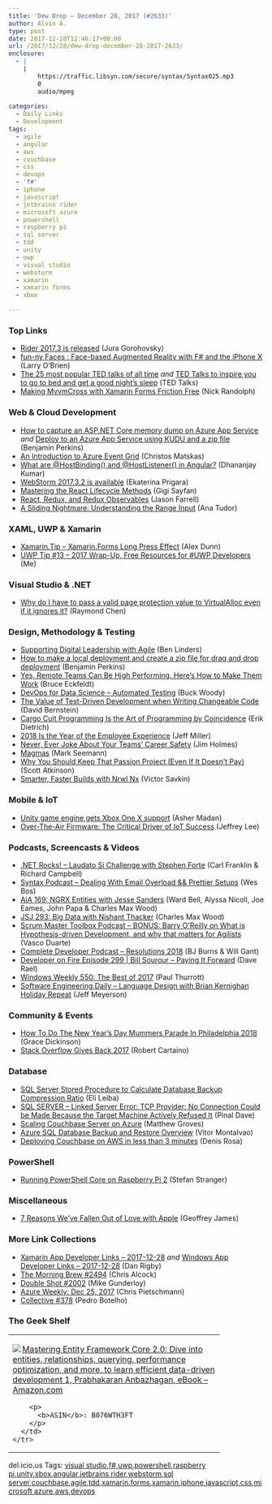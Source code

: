 ```yaml
---
title: 'Dew Drop – December 28, 2017 (#2633)'
author: Alvin A.
type: post
date: 2017-12-28T12:46:17+00:00
url: /2017/12/28/dew-drop-december-28-2017-2633/
enclosure:
  - |
    |
        https://traffic.libsyn.com/secure/syntax/Syntax025.mp3
        0
        audio/mpeg
        
categories:
  - Daily Links
  - Development
tags:
  - agile
  - angular
  - aws
  - couchbase
  - css
  - devops
  - 'f#'
  - iphone
  - javascript
  - jetbrains rider
  - microsoft azure
  - powershell
  - raspberry pi
  - sql server
  - tdd
  - unity
  - uwp
  - visual studio
  - webstorm
  - xamarin
  - xamarin forms
  - xbox

---
```

### <a name="top"></a>Top Links

  * <a href="https://blog.jetbrains.com/dotnet/2017/12/27/rider-2017-3-released/" target="_blank">Rider 2017.3 is released</a> (Jura Gorohovsky)
  * <a href="http://www.knowing.net/index.php/2017/12/28/fun-ny-faces-face-based-augmented-reality-with-f-and-the-iphone-x/" target="_blank">fun-ny Faces : Face-based Augmented Reality with F# and the iPhone X</a> (Larry O&#8217;Brien)
  * <a href="https://www.ted.com/playlists/171/the_20_most_popular_talks_of_a" target="_blank">The 25 most popular TED talks of all time</a> _and_ <a href="https://www.ted.com/playlists/223/talks_to_inspire_you_to_go_to" target="_blank">TED Talks to inspire you to go to bed and get a good night&#8217;s sleep</a> (TED Talks)
  * <a href="http://feedproxy.google.com/~r/NicksNetTravels/~3/zrtChEYBPgM/post.aspx" target="_blank">Making MvvmCross with Xamarin Forms Friction Free</a> (Nick Randolph)



### <a name="web"></a>Web & Cloud Development

  * <a href="https://blogs.msdn.microsoft.com/benjaminperkins/2017/12/27/how-to-capture-an-asp-net-core-memory-dump-on-azure-app-service/" target="_blank">How to capture an ASP.NET Core memory dump on Azure App Service</a> _and_ <a href="https://blogs.msdn.microsoft.com/benjaminperkins/2017/12/28/deploy-to-an-azure-app-service-using-kudu-and-a-zip-file/" target="_blank">Deploy to an Azure App Service using KUDU and a zip file</a> (Benjamin Perkins)
  * <a href="https://www.red-gate.com/simple-talk/cloud/cloud-development/introduction-azure-event-grid/" target="_blank">An Introduction to Azure Event Grid</a> (Christos Matskas)
  * <a href="https://www.infragistics.com/community/blogs/b/infragistics/posts/what-are-hostbinding-and-hostlistener-in-angular" target="_blank">What are @HostBinding() and @HostListener() in Angular?</a> (Dhananjay Kumar)
  * <a href="https://blog.jetbrains.com/webstorm/2017/12/webstorm-2017-3-2/" target="_blank">WebStorm 2017.3.2 is available</a> (Ekaterina Prigara)
  * <a href="https://code.tutsplus.com/tutorials/mastering-the-react-lifecycle-methods--cms-29849" target="_blank">Mastering the React Lifecycle Methods</a> (Gigi Sayfan)
  * <a href="https://jfarrell.net/2017/12/27/react-redux-and-redux-observables/" target="_blank">React, Redux, and Redux Observables</a> (Jason Farrell)
  * <a href="https://css-tricks.com/sliding-nightmare-understanding-range-input/" target="_blank">A Sliding Nightmare: Understanding the Range Input</a> (Ana Tudor)



### <a name="silverlight"></a>XAML, UWP & Xamarin

  * <a href="https://alexdunn.org/2017/12/27/xamarin-tip-xamarin-forms-long-press-effect/" target="_blank">Xamarin.Tip – Xamarin.Forms Long Press Effect</a> (Alex Dunn)
  * <a href="http://www.uwpapp.tips/2017/12/uwp-tip-13-2017-wrap-up-free-resources.html" target="_blank">UWP Tip #13 &#8211; 2017 Wrap-Up, Free Resources for #UWP Developers</a> (Me)



### <a name="dotnet"></a>Visual Studio & .NET

  * <a href="https://blogs.msdn.microsoft.com/oldnewthing/20171227-00/?p=97656" target="_blank">Why do I have to pass a valid page protection value to VirtualAlloc even if it ignores it?</a> (Raymond Chen)



### <a name="design"></a>Design, Methodology & Testing

  * <a href="http://www.infoq.com/news/2017/12/digital-leadership-agile?utm_campaign=infoq_content&utm_source=infoq&utm_medium=feed&utm_term=global" target="_blank">Supporting Digital Leadership with Agile</a> (Ben Linders)
  * <a href="https://blogs.msdn.microsoft.com/benjaminperkins/2017/12/28/how-to-make-a-local-deployment-and-create-a-zip-file-for-drag-and-drop-deployment/" target="_blank">How to make a local deployment and create a zip file for drag and drop deployment</a> (Benjamin Perkins)
  * <a href="https://www.inc.com/bruce-eckfeldt/how-to-manage-remote-teams-for-high-performance.html" target="_blank">Yes, Remote Teams Can Be High Performing. Here&#8217;s How to Make Them Work</a> (Bruce Eckfeldt)
  * <a href="https://blogs.msdn.microsoft.com/buckwoody/2017/12/27/devops-for-data-science-automated-testing/" target="_blank">DevOps for Data Science – Automated Testing</a> (Buck Woody)
  * <a href="https://www.stickyminds.com/article/value-test-driven-development-when-writing-changeable-code" target="_blank">The Value of Test-Driven Development when Writing Changeable Code</a> (David Bernstein)
  * <a href="https://blog.ndepend.com/cargo-cult-programming/" target="_blank">Cargo Cult Programming Is the Art of Programming by Coincidence</a> (Erik Dietrich)
  * <a href="https://www.inc.com/jeff-miller/2018-is-year-of-employee-experience.html" target="_blank">2018 Is the Year of the Employee Experience</a> (Jeff Miller)
  * <a href="http://feedproxy.google.com/~r/Frazzleddad/~3/XwVlx3IvKk0/never-ever-joke-about-your-teams-career.html" target="_blank">Never, Ever Joke About Your Teams&#8217; Career Safety</a> (Jim Holmes)
  * <a href="http://blog.ploeh.dk/2017/12/27/magmas/" target="_blank">Magmas</a> (Mark Seemann)
  * <a href="https://blog.trello.com/keep-that-passion-project-even-if-it-doesnt-pay" target="_blank">Why You Should Keep That Passion Project (Even If It Doesn&#8217;t Pay)</a> (Scott Atkinson)
  * <a href="https://blog.nrwl.io/smarter-faster-builds-with-nrwl-nx-c2fd0d1a3277?source=rss-76fc1db4149b------2" target="_blank">Smarter, Faster Builds with Nrwl Nx</a> (Victor Savkin)



### <a name="mobile"></a>Mobile & IoT

  * <a href="http://feedproxy.google.com/~r/wmexperts/~3/8Tow3nwGR9M/unity-game-engine-gets-xbox-one-x-support" target="_blank">Unity game engine gets Xbox One X support</a> (Asher Madan)
  * <a href="https://dzone.com/articles/over-the-air-firmware-the-critical-driver-of-iot-s?utm_medium=feed&utm_source=feedpress.me&utm_campaign=Feed%3A+dzone%2Fiot" target="_blank">Over-The-Air Firmware: The Critical Driver of IoT Success</a> (Jeffrey Lee)



### <a name="podcasts"></a>Podcasts, Screencasts & Videos

  * <a href="http://www.dotnetrocks.com/default.aspx?ShowNum=1506" target="_blank">.NET Rocks! &#8211; Laudato Si Challenge with Stephen Forte</a> (Carl Franklin & Richard Campbell)
  * <a href="https://traffic.libsyn.com/secure/syntax/Syntax025.mp3" target="_blank">Syntax Podcast &#8211; Dealing With Email Overload && Prettier Setups</a> (Wes Bos)
  * <a href="https://devchat.tv/adv-in-angular/aia-169-ngrx-entities-jesse-sanders" target="_blank">AiA 169: NGRX Entities with Jesse Sanders</a> (Ward Bell, Alyssa Nicoll, Joe Eames, John Papa & Charles Max Wood)
  * <a href="https://devchat.tv/js-jabber/jsj-293-big-data-nishant-thacker" target="_blank">JSJ 293: Big Data with Nishant Thacker</a> (Charles Max Wood)
  * <a href="http://scrummastertoolbox.libsyn.com/bonus-barry-oreilly-on-what-is-hypothesis-driven-development-and-why-that-matters-for-agilists" target="_blank">Scrum Master Toolbox Podcast &#8211; BONUS: Barry O’Reilly on What is Hypothesis-driven Development, and why that matters for Agilists</a> (Vasco Duarte)
  * <a href="http://completedeveloperpodcast.com/episode-123/?utm_source=rss&utm_medium=rss&utm_campaign=episode-123" target="_blank">Complete Developer Podcast &#8211; Resolutions 2018</a> (BJ Burns & Will Gant)
  * <a href="http://developeronfire.com/podcast/episode-299-bill-sourour-paying-it-forward" target="_blank">Developer on Fire Episode 299 | Bill Sourour &#8211; Paying It Forward</a> (Dave Rael)
  * <a href="https://www.thurrott.com/podcasts/windows-weekly/148644/windows-weekly-550-best-2017" target="_blank">Windows Weekly 550: The Best of 2017</a> (Paul Thurrott)
  * <a href="https://softwareengineeringdaily.com/2017/12/28/language-design-with-brian-kernighan-holiday-repeat/" target="_blank">Software Engineering Daily &#8211; Language Design with Brian Kernighan Holiday Repeat</a> (Jeff Meyerson)



### <a name="events"></a>Community & Events

  * <a href="http://www.uwishunu.com/2017/12/new-years-day-mummers-parade-philadelphia-2018/" target="_blank">How To Do The New Year’s Day Mummers Parade In Philadelphia 2018</a> (Grace Dickinson)
  * <a href="https://stackoverflow.blog/2017/12/27/stack-overflow-gives-back-2017/" target="_blank">Stack Overflow Gives Back 2017</a> (Robert Cartaino)



### <a name="sql"></a>Database

  * <a href="http://feedproxy.google.com/~r/MSSQLTips-LatestSqlServerTips/~3/nlAtHeGhGP8/tip.asp" target="_blank">SQL Server Stored Procedure to Calculate Database Backup Compression Ratio</a> (Eli Leiba)
  * <a href="https://blog.sqlauthority.com/2017/12/28/sql-server-linked-server-error-tcp-provider-no-connection-made-target-machine-actively-refused/" target="_blank">SQL SERVER – Linked Server Error: TCP Provider: No Connection Could be Made Because the Target Machine Actively Refused It</a> (Pinal Dave)
  * <a href="http://feedproxy.google.com/~r/CrossCuttingConcerns/~3/mlljIqqtZDM/Scaling-Couchbase-Server-on-Azure" target="_blank">Scaling Couchbase Server on Azure</a> (Matthew Groves)
  * <a href="http://feedproxy.google.com/~r/MSSQLTips-LatestSqlServerTips/~3/48TxkYyHLDc/tip.asp" target="_blank">Azure SQL Database Backup and Restore Overview</a> (Vitor Montalvao)
  * <a href="https://blog.couchbase.com/deploying-couchbase-aws-less-3-minutes/" target="_blank">Deploying Couchbase on AWS in less than 3 minutes</a> (Denis Rosa)



### <a name="ps"></a>PowerShell

  * <a href="https://blogs.technet.microsoft.com/stefan_stranger/2017/12/28/running-powershell-core-on-raspberry-pi-2/" target="_blank">Running PowerShell Core on Raspberry Pi 2</a> (Stefan Stranger)



### <a name="misc"></a>Miscellaneous

  * <a href="https://www.inc.com/geoffrey-james/7-reasons-weve-fallen-out-of-love-with-apple.html" target="_blank">7 Reasons We&#8217;ve Fallen Out of Love with Apple</a> (Geoffrey James)



### <a name="links"></a>More Link Collections

  * <a href="https://www.allaboutxamarin.com/2017/12/xamarin-app-developer-links-2017-12-28/" target="_blank">Xamarin App Developer Links &#8211; 2017-12-28</a> _and_ <a href="https://www.windowsappdev.com/2017/12/windows-app-developer-links-2017-12-28/" target="_blank">Windows App Developer Links &#8211; 2017-12-28</a> (Dan Rigby)
  * <a href="http://feedproxy.google.com/~r/ReflectivePerspective/~3/ibqzXXGLYsw/" target="_blank">The Morning Brew #2494</a> (Chris Alcock)
  * <a href="https://afreshcup.com/home/2017/12/28/double-shot-2002.html" target="_blank">Double Shot #2002</a> (Mike Gunderloy)
  * <a href="https://buildazure.com/2017/12/27/azure-weekly-dec-25-2017/" target="_blank">Azure Weekly: Dec 25, 2017</a> (Chris Pietschmann)
  * <a href="http://feedproxy.google.com/~r/tympanus/~3/cLCa4EcsSsM/" target="_blank">Collective #378</a> (Pedro Botelho)



### <a name="shelf"></a>The Geek Shelf

<div class="wlWriterEditableSmartContent" id="scid:7dc1bd33-94bd-46fd-a20b-0131235bcd47:04c3b6be-8724-4be7-9648-6505a86919fb" style="margin: 0px; padding: 0px; float: none; display: inline;">
  <table cellspacing="0" cellpadding="2" width="400" border="0" unselectable="on">
    <tr>
      <td valign="top" width="400">
        <p>
          <a title="Mastering Entity Framework Core 2.0: Dive into entities, relationships, querying, performance optimization, and more, to learn efficient data-driven development 1, Prabhakaran Anbazhagan, eBook - Amazon.com" href="http://www.amazon.com/exec/obidos/ASIN/B076WTH3FT/amavin-20"><img data-recalc-dims="1" decoding="async" src="https://i0.wp.com/images-na.ssl-images-amazon.com/images/I/51irhtvowUL._AC_US218_.jpg?w=660&#038;ssl=1" border="0" align="left" style="float:left" />Mastering Entity Framework Core 2.0: Dive into entities, relationships, querying, performance optimization, and more, to learn efficient data-driven development 1, Prabhakaran Anbazhagan, eBook &#8211; Amazon.com</a>
        </p>
        
        <p>
          <b>ASIN</b>: B076WTH3FT
        </p>
      </td>
    </tr>
  </table>
</div>



<div class="wlWriterEditableSmartContent" id="scid:77ECF5F8-D252-44F5-B4EB-D463C5396A79:784f8785-32b3-456f-9923-4abf039c770c" style="margin: 0px; padding: 0px; float: none; display: inline;">
  del.icio.us Tags: <a href="http://del.icio.us/popular/visual+studio" rel="tag">visual studio</a>,<a href="http://del.icio.us/popular/f%23" rel="tag">f#</a>,<a href="http://del.icio.us/popular/uwp" rel="tag">uwp</a>,<a href="http://del.icio.us/popular/powershell" rel="tag">powershell</a>,<a href="http://del.icio.us/popular/raspberry+pi" rel="tag">raspberry pi</a>,<a href="http://del.icio.us/popular/unity" rel="tag">unity</a>,<a href="http://del.icio.us/popular/xbox" rel="tag">xbox</a>,<a href="http://del.icio.us/popular/angular" rel="tag">angular</a>,<a href="http://del.icio.us/popular/jetbrains+rider" rel="tag">jetbrains rider</a>,<a href="http://del.icio.us/popular/webstorm" rel="tag">webstorm</a>,<a href="http://del.icio.us/popular/sql+server" rel="tag">sql server</a>,<a href="http://del.icio.us/popular/couchbase" rel="tag">couchbase</a>,<a href="http://del.icio.us/popular/agile" rel="tag">agile</a>,<a href="http://del.icio.us/popular/tdd" rel="tag">tdd</a>,<a href="http://del.icio.us/popular/xamarin.forms" rel="tag">xamarin.forms</a>,<a href="http://del.icio.us/popular/xamarin" rel="tag">xamarin</a>,<a href="http://del.icio.us/popular/iphone" rel="tag">iphone</a>,<a href="http://del.icio.us/popular/javascript" rel="tag">javascript</a>,<a href="http://del.icio.us/popular/css" rel="tag">css</a>,<a href="http://del.icio.us/popular/microsoft+azure" rel="tag">microsoft azure</a>,<a href="http://del.icio.us/popular/aws" rel="tag">aws</a>,<a href="http://del.icio.us/popular/devops" rel="tag">devops</a>
</div>